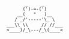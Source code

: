 <!-- ![GitHub stats](https://github-readme-stats.vercel.app/api?username=shawoll&show_icons=true) -->
  
```
            _     _
           (')-=-(')
         __(   "   )__
        / _/'-----'\_ \
     ___\\ \\     // //___
     >____)/_\---/_\(____<
```
